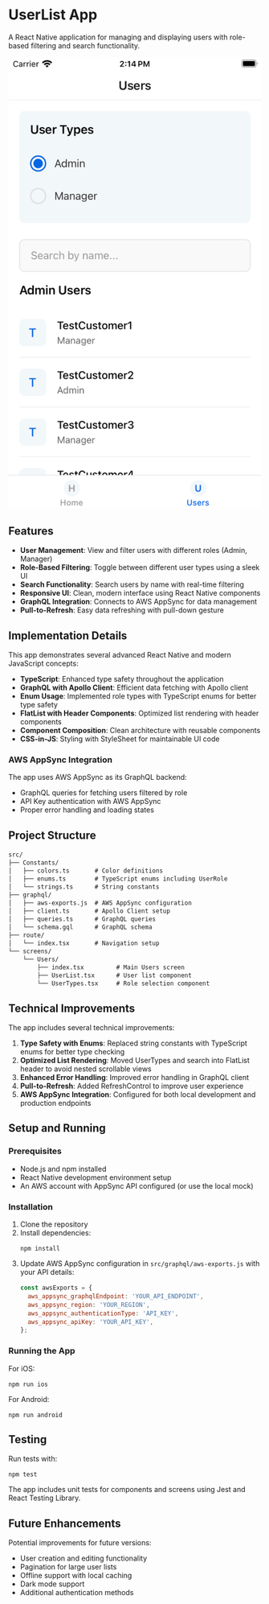 # UserList App

A React Native application for managing and displaying users with role-based filtering and search functionality.

![App Screenshot](./screenshots/app_screenshot.png)

## Features

- **User Management**: View and filter users with different roles (Admin, Manager)
- **Role-Based Filtering**: Toggle between different user types using a sleek UI
- **Search Functionality**: Search users by name with real-time filtering
- **Responsive UI**: Clean, modern interface using React Native components
- **GraphQL Integration**: Connects to AWS AppSync for data management
- **Pull-to-Refresh**: Easy data refreshing with pull-down gesture

## Implementation Details

This app demonstrates several advanced React Native and modern JavaScript concepts:

- **TypeScript**: Enhanced type safety throughout the application
- **GraphQL with Apollo Client**: Efficient data fetching with Apollo client
- **Enum Usage**: Implemented role types with TypeScript enums for better type safety
- **FlatList with Header Components**: Optimized list rendering with header components
- **Component Composition**: Clean architecture with reusable components
- **CSS-in-JS**: Styling with StyleSheet for maintainable UI code

### AWS AppSync Integration

The app uses AWS AppSync as its GraphQL backend:

- GraphQL queries for fetching users filtered by role
- API Key authentication with AWS AppSync
- Proper error handling and loading states

## Project Structure

```
src/
├── Constants/
│   ├── colors.ts       # Color definitions
│   ├── enums.ts        # TypeScript enums including UserRole
│   └── strings.ts      # String constants
├── graphql/
│   ├── aws-exports.js  # AWS AppSync configuration
│   ├── client.ts       # Apollo Client setup
│   ├── queries.ts      # GraphQL queries
│   └── schema.gql      # GraphQL schema
├── route/
│   └── index.tsx       # Navigation setup
└── screens/
    └── Users/
        ├── index.tsx         # Main Users screen
        ├── UserList.tsx      # User list component
        └── UserTypes.tsx     # Role selection component
```

## Technical Improvements

The app includes several technical improvements:

1. **Type Safety with Enums**: Replaced string constants with TypeScript enums for better type checking
2. **Optimized List Rendering**: Moved UserTypes and search into FlatList header to avoid nested scrollable views
3. **Enhanced Error Handling**: Improved error handling in GraphQL client
4. **Pull-to-Refresh**: Added RefreshControl to improve user experience
5. **AWS AppSync Integration**: Configured for both local development and production endpoints

## Setup and Running

### Prerequisites

- Node.js and npm installed
- React Native development environment setup
- An AWS account with AppSync API configured (or use the local mock)

### Installation

1. Clone the repository
2. Install dependencies:
   ```
   npm install
   ```
3. Update AWS AppSync configuration in `src/graphql/aws-exports.js` with your API details:
   ```javascript
   const awsExports = {
     aws_appsync_graphqlEndpoint: 'YOUR_API_ENDPOINT',
     aws_appsync_region: 'YOUR_REGION',
     aws_appsync_authenticationType: 'API_KEY',
     aws_appsync_apiKey: 'YOUR_API_KEY',
   };
   ```

### Running the App

For iOS:

```
npm run ios
```

For Android:

```
npm run android
```

## Testing

Run tests with:

```
npm test
```

The app includes unit tests for components and screens using Jest and React Testing Library.

## Future Enhancements

Potential improvements for future versions:

- User creation and editing functionality
- Pagination for large user lists
- Offline support with local caching
- Dark mode support
- Additional authentication methods
